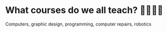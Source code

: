 # What courses do we all teach? 👩‍🏫👨‍🏫
Computers, graphic design, programming, computer repairs, robotics
